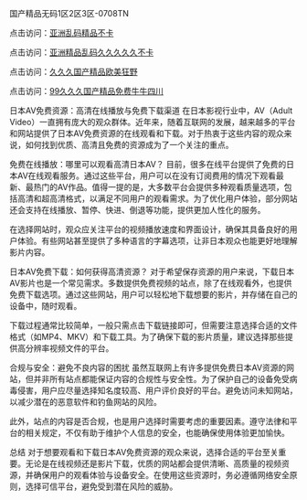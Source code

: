 国产精品无码1区2区3区-0708TN

点击访问：<a href="https://heiliao2dmwwy.pages.dev">亚洲乱码精品不卡</a>

点击访问：<a href="https://heiliaoll4qsx.pages.dev">亚洲精品乱码久久久久久不卡</a>

点击访问：<a href="https://heiliaoe8ajia.pages.dev">久久久国产精品欧美狂野</a>

点击访问：<a href="https://heiliaoxqkkct.pages.dev">99久久久国产精品免费牛牛四川</a>

日本AV免费资源：高清在线播放与免费下载渠道
在日本影视行业中，AV（Adult Video）一直拥有庞大的观众群体。近年来，随着互联网的发展，越来越多的平台和网站提供了日本AV免费资源的在线观看和下载。对于热衷于这些内容的观众来说，如何找到优质、高清且免费的资源成为了一个关注的重点。

免费在线播放：哪里可以观看高清日本AV？
目前，很多在线平台提供了免费的日本AV在线观看服务。通过这些平台，用户可以在没有订阅费用的情况下观看最新、最热门的AV作品。值得一提的是，大多数平台会提供多种观看质量选项，包括高清和超高清格式，以满足不同用户的观看需求。为了优化用户体验，部分网站还会支持在线播放、暂停、快进、倒退等功能，提供更加人性化的服务。

在选择网站时，观众应关注平台的视频播放速度和界面设计，确保其具备良好的用户体验。有些网站甚至提供了多种语言的字幕选项，让非日本观众也能更好地理解影片内容。

日本AV免费下载：如何获得高清资源？
对于希望保存资源的用户来说，下载日本AV影片也是一个常见需求。多数提供免费视频的站点，除了在线观看外，也提供免费下载选项。通过这些网站，用户可以轻松地下载想要的影片，并存储在自己的设备中，随时观看。

下载过程通常比较简单，一般只需点击下载链接即可，但需要注意选择合适的文件格式（如MP4、MKV）和下载工具。为了确保下载的影片质量，建议选择那些提供高分辨率视频文件的平台。

合规与安全：避免不良内容的困扰
虽然互联网上有许多提供免费日本AV资源的网站，但并非所有站点都能保证内容的合规性与安全性。为了保护自己的设备免受病毒侵害，用户应尽量选择知名度较高、用户评价良好的平台。避免访问未知网站，以减少潜在的恶意软件和钓鱼网站的风险。

此外，站点的内容是否合规，也是用户选择时需要考虑的重要因素。遵守法律和平台的相关规定，不仅有助于维护个人信息的安全，也能确保使用体验更加愉快。

总结
对于想要观看和下载日本AV免费资源的观众来说，选择合适的平台至关重要。无论是在线视频还是影片下载，优质的网站都会提供清晰、高质量的视频资源，并确保用户的观看体验与设备安全。在使用这些资源时，务必遵循网络安全原则，选择可信平台，避免受到潜在风险的威胁。

<span style="display:none;">[Canonical link] ( ）</span>












